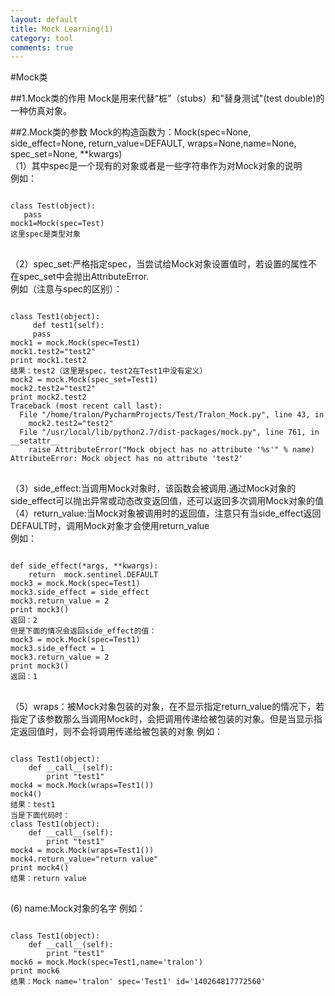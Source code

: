 ```yaml
---
layout: default  
title: Mock Learning(1)  
category: tool  
comments: true  
---
```

#Mock类

##1.Mock类的作用
Mock是用来代替“桩”（stubs）和"替身测试"(test double)的一种仿真对象。




##2.Mock类的参数
Mock的构造函数为：Mock(spec=None, side_effect=None, return_value=DEFAULT, wraps=None,name=None, spec_set=None, **kwargs)  
（1）其中spec是一个现有的对象或者是一些字符串作为对Mock对象的说明  
例如： 
<pre>
<code>
class Test(object):
   pass
mock1=Mock(spec=Test)
这里spec是类型对象
</code>
</pre>

（2）spec_set:严格指定spec，当尝试给Mock对象设置值时，若设置的属性不在spec_set中会抛出AttributeError.  
例如（注意与spec的区别）：  
<pre>
<code>
class Test1(object):  
     def test1(self):  
     pass
mock1 = mock.Mock(spec=Test1)
mock1.test2="test2"
print mock1.test2
结果：test2（这里是spec，test2在Test1中没有定义）
mock2 = mock.Mock(spec_set=Test1)
mock2.test2="test2"
print mock2.test2
Traceback (most recent call last):
  File "/home/tralon/PycharmProjects/Test/Tralon_Mock.py", line 43, in <module>
    mock2.test2="test2"
  File "/usr/local/lib/python2.7/dist-packages/mock.py", line 761, in __setattr__
    raise AttributeError("Mock object has no attribute '%s'" % name)
AttributeError: Mock object has no attribute 'test2'
</code>
</pre>

（3）side_effect:当调用Mock对象时，该函数会被调用.通过Mock对象的side_effect可以抛出异常或动态改变返回值，还可以返回多次调用Mock对象的值  
（4）return_value:当Mock对象被调用时的返回值，注意只有当side_effect返回DEFAULT时，调用Mock对象才会使用return_value  
例如：  
<pre>
<code>
def side_effect(*args, **kwargs):
    return  mock.sentinel.DEFAULT
mock3 = mock.Mock(spec=Test1)
mock3.side_effect = side_effect
mock3.return_value = 2
print mock3()
返回：2
但是下面的情况会返回side_effect的值：
mock3 = mock.Mock(spec=Test1)
mock3.side_effect = 1
mock3.return_value = 2
print mock3()
返回：1
</code>
</pre>

（5）wraps：被Mock对象包装的对象，在不显示指定return_value的情况下，若指定了该参数那么当调用Mock时，会把调用传递给被包装的对象。但是当显示指定返回值时，则不会将调用传递给被包装的对象
例如：
<pre>
<code>
class Test1(object):
    def __call__(self):
        print "test1"
mock4 = mock.Mock(wraps=Test1())
mock4()
结果：test1
当是下面代码时：
class Test1(object):
    def __call__(self):
        print "test1"
mock4 = mock.Mock(wraps=Test1())
mock4.return_value="return value"
print mock4()
结果：return value
</code>
</pre>

(6) name:Mock对象的名字
例如：
<pre>
<code>
class Test1(object):
    def __call__(self):
        print "test1"
mock6 = mock.Mock(spec=Test1,name='tralon')
print mock6
结果：Mock name='tralon' spec='Test1' id='140264817772560'
</code>
</pre>
